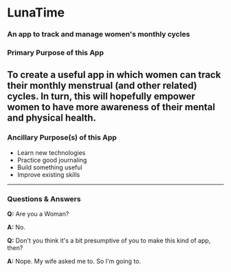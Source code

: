 # LunaTime
### An app to track and manage women's monthly cycles

### Primary Purpose of this App
To create a useful app in which women can track their monthly menstrual (and other related) cycles.
In turn, this will hopefully empower women to have more awareness of their mental and physical health.
---
### Ancillary Purpose(s) of this App
- Learn new technologies
- Practice good journaling
- Build something useful
- Improve existing skills
---
### Questions & Answers

**Q:** Are you a Woman?

**A:** No.

**Q:** Don't you think it's a bit presumptive of you to make this kind of app, then?

**A:** Nope. My wife asked me to. So I'm going to.
